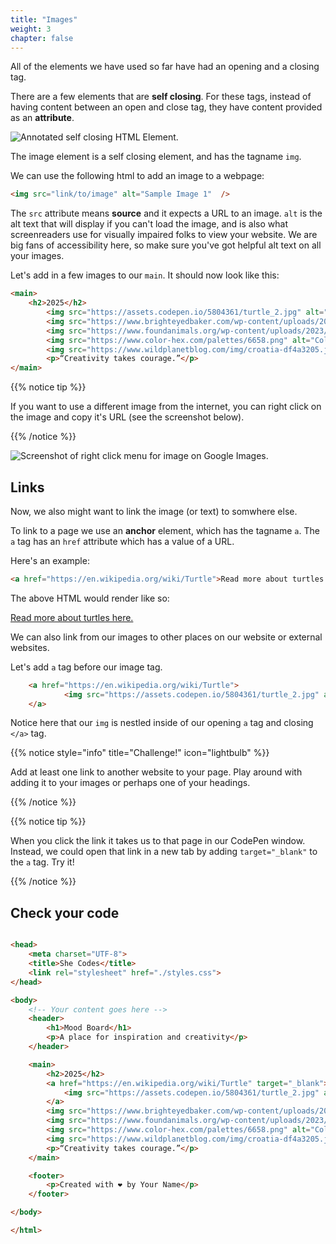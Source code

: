 ```yaml
---
title: "Images"
weight: 3
chapter: false
---
```


All of the elements we have used so far have had an opening and a closing tag.

There are a few elements that are **self closing**.
For these tags, instead of having content between an open and close tag, they have content provided as an **attribute**.

![Annotated self closing HTML Element.](../../images/self_closing_element.png)

The image element is a self closing element, and has the tagname `img`.

We can use the following html to add an image to a webpage:

```html
<img src="link/to/image" alt="Sample Image 1"  />
```

The `src` attribute means **source** and it expects a URL to an image. `alt` is the alt text that will display if you can't load the image, and is also what screenreaders use for visually impaired folks to view your website. We are big fans of accessibility here, so make sure you've got helpful alt text on all your images.

Let's add in a few images to our `main`. It should now look like this:

```html
<main>
    <h2>2025</h2>
        <img src="https://assets.codepen.io/5804361/turtle_2.jpg" alt="A baby turtle on the beach" />
        <img src="https://www.brighteyedbaker.com/wp-content/uploads/2020/12/Chai-Latte-recipe-image.jpg" alt="Chai Latte in a Glass with spices surrounding" />
        <img src="https://www.foundanimals.org/wp-content/uploads/2023/02/twenty20_b4e89a76-af70-4567-b92a-9c3bbf335cb3.jpg" alt="Black Cat Lying Upside Dowwn Staring Adorably" />
        <img src="https://www.color-hex.com/palettes/6658.png" alt="Colour Palette Featuring Multiple Shades of Pink" />
        <img src="https://www.wildplanetblog.com/img/croatia-df4a3205.jpg" alt="Plitvice National Park Waterfalls" />
        <p>“Creativity takes courage.”</p>
</main>
```


{{% notice tip %}}

If you want to use a different image from the internet, you can right click on the image and copy it's URL (see the screenshot below).

{{% /notice %}}

![Screenshot of right click menu for image on Google Images.](../../images/image_link.png)

## Links

Now, we also might want to link the image (or text) to somwhere else.

To link to a page we use an **anchor** element, which has the tagname `a`.
The `a` tag has an `href` attribute which has a value of a URL.

Here's an example:

```html
<a href="https://en.wikipedia.org/wiki/Turtle">Read more about turtles here.</a>
```

The above HTML would render like so:

[Read more about turtles here.](https://en.wikipedia.org/wiki/Turtle)

We can also link from our images to other places on our website or external websites.

Let's add `a` tag before our image tag. 

```html
    <a href="https://en.wikipedia.org/wiki/Turtle"> 
            <img src="https://assets.codepen.io/5804361/turtle_2.jpg" alt="A baby turtle on the beach" />
    </a>
```

Notice here that our `img` is nestled inside of our opening `a` tag and closing `</a>` tag. 

{{% notice style="info" title="Challenge!" icon="lightbulb" %}}

Add at least one link to another website to your page. Play around with adding it to your images or perhaps one of your headings.

{{% /notice %}}

{{% notice tip %}}

When you click the link it takes us to that page in our CodePen window.
Instead, we could open that link in a new tab by adding `target="_blank"` to the `a` tag.
Try it!

{{% /notice %}}

## Check your code

```html 

<head>
    <meta charset="UTF-8">
    <title>She Codes</title>
    <link rel="stylesheet" href="./styles.css">
</head>

<body>
    <!-- Your content goes here -->
    <header>
        <h1>Mood Board</h1>
        <p>A place for inspiration and creativity</p>
    </header>

    <main>
        <h2>2025</h2>
        <a href="https://en.wikipedia.org/wiki/Turtle" target="_blank"> 
            <img src="https://assets.codepen.io/5804361/turtle_2.jpg" alt="A baby turtle on the beach" />
        </a>
        <img src="https://www.brighteyedbaker.com/wp-content/uploads/2020/12/Chai-Latte-recipe-image.jpg" alt="Chai Latte in a Glass with spices surrounding" />
        <img src="https://www.foundanimals.org/wp-content/uploads/2023/02/twenty20_b4e89a76-af70-4567-b92a-9c3bbf335cb3.jpg" alt="Black Cat Lying Upside Dowwn Staring Adorably" />
        <img src="https://www.color-hex.com/palettes/6658.png" alt="Colour Palette Featuring Multiple Shades of Pink" />
        <img src="https://www.wildplanetblog.com/img/croatia-df4a3205.jpg" alt="Plitvice National Park Waterfalls" />
        <p>“Creativity takes courage.”</p>
    </main>

    <footer>
        <p>Created with ❤️ by Your Name</p>
    </footer>

</body>

</html>

```